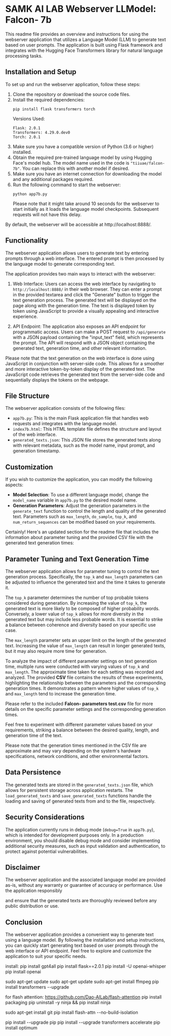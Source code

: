 # SAMK AI LAB Webserver LLModel: Falcon- 7b


This readme file provides an overview and instructions for using the webserver application that utilizes a Language Model (LLM) to generate text based on user prompts. The application is built using Flask framework and integrates with the Hugging Face Transformers library for natural language processing tasks.

## Installation and Setup

To set up and run the webserver application, follow these steps:

1. Clone the repository or download the source code files.
2. Install the required dependencies:
    ```
    pip install flask transformers torch
    ```
    Versions Used:
    ```
    Flask: 2.0.1
    Transformers: 4.29.0.dev0
    Torch: 2.0.1
    ```
3. Make sure you have a compatible version of Python (3.6 or higher) installed.
4. Obtain the required pre-trained language model by using Hugging Face's model hub. The model name used in the code is `"tiiuae/falcon-7b"`. You can replace this with another model if desired.
5. Make sure you have an internet connection for downloading the model and any additional packages required.
6. Run the following command to start the webserver:
    ```
    python app7b.py
    ```
   Please note that it might take around 10 seconds for the webserver to start initially as it loads the language model checkpoints. Subsequent requests will not have this delay.

By default, the webserver will be accessible at http://localhost:8888/.

## Functionality

The webserver application allows users to generate text by entering prompts through a web interface. The entered prompt is then processed by the language model to generate corresponding text.

The application provides two main ways to interact with the webserver:

1. Web Interface: Users can access the web interface by navigating to `http://localhost:8888/` in their web browser. They can enter a prompt in the provided textarea and click the "Generate" button to trigger the text generation process. The generated text will be displayed on the page along with the generation time. The text is displayed token by token using JavaScript to provide a visually appealing and interactive experience.

2. API Endpoint: The application also exposes an API endpoint for programmatic access. Users can make a POST request to `/api/generate` with a JSON payload containing the "input_text" field, which represents the prompt. The API will respond with a JSON object containing the generated text, generation time, and other relevant information.

Please note that the text generation on the web interface is done using JavaScript in conjunction with server-side code. This allows for a smoother and more interactive token-by-token display of the generated text. The JavaScript code retrieves the generated text from the server-side code and sequentially displays the tokens on the webpage.

## File Structure

The webserver application consists of the following files:

- `app7b.py`: This is the main Flask application file that handles web requests and integrates with the language model.
- `index7b.html`: This HTML template file defines the structure and layout of the web interface.
- `generated_texts.json`: This JSON file stores the generated texts along with relevant metadata, such as the model name, input prompt, and generation timestamp.

## Customization

If you wish to customize the application, you can modify the following aspects:

- **Model Selection**: To use a different language model, change the `model_name` variable in `app7b.py` to the desired model name.
- **Generation Parameters**: Adjust the generation parameters in the `generate_text` function to control the length and quality of the generated text. Parameters such as `max_length`, `do_sample`, `top_k`, and `num_return_sequences` can be modified based on your requirements.

Certainly! Here's an updated section for the readme file that includes the information about parameter tuning and the provided CSV file with the generated text generation times:

## Parameter Tuning and Text Generation Time

The webserver application allows for parameter tuning to control the text generation process. Specifically, the `top_k` and `max_length` parameters can be adjusted to influence the generated text and the time it takes to generate it.

The `top_k` parameter determines the number of top probable tokens considered during generation. By increasing the value of `top_k`, the generated text is more likely to be composed of higher probability words. Conversely, a lower value of `top_k` allows for more diversity in the generated text but may include less probable words. It is essential to strike a balance between coherence and diversity based on your specific use case.

The `max_length` parameter sets an upper limit on the length of the generated text. Increasing the value of `max_length` can result in longer generated texts, but it may also require more time for generation.

To analyze the impact of different parameter settings on text generation time, multiple runs were conducted with varying values of `top_k` and `max_length`. The approximate time taken for each setting was recorded and analyzed. The provided **CSV** file contains the results of these experiments, highlighting the relationship between the parameters and the corresponding generation times. It demonstrates a pattern where higher values of `top_k` and `max_length` tend to increase the generation time.

Please refer to the included **Falcon- parameters test.csv** file for more details on the specific parameter settings and the corresponding generation times.

Feel free to experiment with different parameter values based on your requirements, striking a balance between the desired quality, length, and generation time of the text.

Please note that the generation times mentioned in the CSV file are approximate and may vary depending on the system's hardware specifications, network conditions, and other environmental factors.


## Data Persistence

The generated texts are stored in the `generated_texts.json` file, which allows for persistent storage across application restarts. The `load_generated_texts` and `save_generated_texts` functions handle the loading and saving of generated texts from and to the file, respectively.

## Security Considerations

The application currently runs in debug mode (`debug=True` in `app7b.py`), which is intended for development purposes only. In a production environment, you should disable debug mode and consider implementing additional security measures, such as input validation and authentication, to protect against potential vulnerabilities.

## Disclaimer

The webserver application and the associated language model are provided as-is, without any warranty or guarantee of accuracy or performance. Use the application responsibly

and ensure that the generated texts are thoroughly reviewed before any public distribution or use.

## Conclusion

The webserver application provides a convenient way to generate text using a language model. By following the installation and setup instructions, you can quickly start generating text based on user prompts through the web interface or API endpoint. Feel free to explore and customize the application to suit your specific needs.






install:
pip install gpt4all
pip install flask==2.0.1
pip install -U openai-whisper
pip install openai

sudo apt-get update
sudo apt-get update sudo apt-get install ffmpeg
pip install transformers --upgrade

for flash attention: https://github.com/Dao-AILab/flash-attention
pip install packaging
pip uninstall -y ninja && pip install ninja

sudo apt-get install git
pip install flash-attn --no-build-isolation


pip install --upgrade pip
pip install --upgrade transformers accelerate 
pip install optimum
